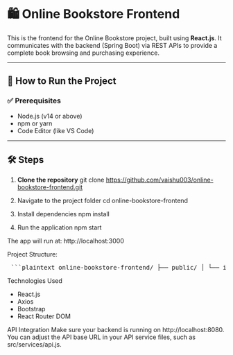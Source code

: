 # 🛍️ Online Bookstore Frontend

This is the frontend for the Online Bookstore project, built using **React.js**. It communicates with the backend (Spring Boot) via REST APIs to provide a complete book browsing and purchasing experience.

---

## 🚀 How to Run the Project

### ✅ Prerequisites
- Node.js (v14 or above)
- npm or yarn
- Code Editor (like VS Code)

---

## 🛠️ Steps

1. **Clone the repository**
   git clone https://github.com/vaishu003/online-bookstore-frontend.git

2. Navigate to the project folder
	cd online-bookstore-frontend

3. Install dependencies
	npm install

4. Run the application
	npm start

The app will run at: http://localhost:3000


Project Structure:

<pre> ```plaintext online-bookstore-frontend/ ├── public/ │ └── index.html ├── src/ │ ├── components/ │ │ ├── Header.js │ │ └── BookList.js │ ├── pages/ │ │ └── Home.js │ ├── services/ │ │ └── api.js │ ├── App.js │ ├── App.css │ ├── index.js ├── .gitignore ├── package.json └── README.md ``` </pre>

Technologies Used

* React.js
* Axios
* Bootstrap 
* React Router DOM



API Integration
Make sure your backend is running on http://localhost:8080. You can adjust the API base URL in your API service files, such as src/services/api.js.

